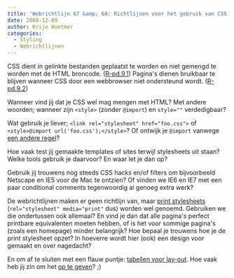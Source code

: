 ```yaml
---
title: 'Webrichtlijn 67 &amp; 68: Richtlijnen voor het gebruik van CSS'
date: 2008-12-09
author: Krijn Hoetmer
categories: 
  - Styling
  - Webrichtlijnen
---
```

CSS dient in gelinkte bestanden geplaatst te worden en niet gemengd te worden met de HTML broncode. ([R-pd.9.1](http://www.webrichtlijnen.nl/handleiding/ontwikkeling/productie/css/richtlijnen/#r-pd-9-1)) Pagina's dienen bruikbaar te blijven wanneer CSS door een webbrowser niet ondersteund wordt. ([R-pd.9.2](http://www.webrichtlijnen.nl/handleiding/ontwikkeling/productie/css/richtlijnen/#r-pd-9-2))

Wanneer vind jij dat je CSS wel mag mengen met HTML? Met andere woorden; wanneer zijn `<style>` (zonder `@import`) en `style=""` verdedigbaar?

Wat gebruik je liever; `<link rel="stylesheet" href="foo.css">` of `<style>@import url('foo.css');</style>`? Of ontwijk je `@import` vanwege [een andere regel](http://developer.yahoo.com/performance/rules.html#csslink)?

Hoe vaak test jij gemaakte templates of sites terwijl stylesheets uit staan? Welke tools gebruik je daarvoor? En waar let je dan op?

Gebruik jij trouwens nog steeds CSS hacks en/of filters om bijvoorbeeld Netscape en IE5 voor de Mac te ontzien? Of vinden we IE6 en IE7 met een paar conditional comments tegenwoordig al genoeg extra werk?

De webrichtlijnen maken er geen richtlijn van, maar [print stylesheets](http://www.webrichtlijnen.nl/handleiding/ontwikkeling/productie/css/technieken/printen/) (`rel="stylesheet" media="print"` dus) worden wel genoemd. Gebruiken we die ondertussen ook allemaal? En vind je dan dat alle pagina's perfect printbare equivalenten moeten hebben, of is het voor sommige pagina's (zoals een homepage) minder belangrijk? Hoe bepaal je trouwens hoe je de print stylesheet opzet? In hoeverre wordt hier (ook) een design voor gemaakt en over nagedacht?

En om af te sluiten met een flauw puntje: [tabellen voor lay-out](http://www.webrichtlijnen.nl/handleiding/ontwikkeling/productie/css/technieken/css-vs-tabellen/). Hoe vaak heb jij zin om het [op te geven](http://giveupandusetables.com/)? ;)
